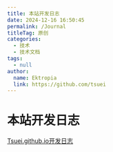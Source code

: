 ```yaml
---
title: 本站开发日志
date: 2024-12-16 16:50:45
permalink: /Journal
titleTag: 原创
categories: 
  - 技术
  - 技术文档
tags: 
  - null
author:
  name: Ektropia
  link: https://github.com/tsuei
---
```


# 本站开发日志
[Tsuei.github.io开发日志](https://github.com/Tsuei/Tsuei.github.io/blob/main/日志.md)